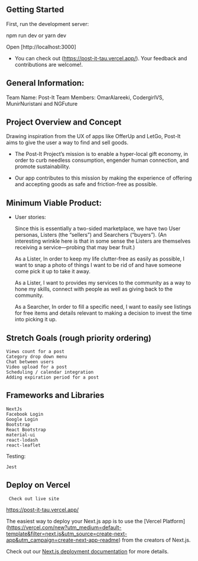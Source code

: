 

## Getting Started

First, run the development server:


npm run dev
or
yarn dev

Open [http://localhost:3000]


- You can check out (https://post-it-tau.vercel.app/). Your feedback and contributions are welcome!.


## General Information:

Team Name: Post-It
Team Members: OmarAlareeki, CodergirlVS, MunirNuristani and NGFuture

## Project Overview and Concept
Drawing inspiration from the UX of apps like OfferUp and LetGo, 
Post-It aims to give the user a way to find and sell goods.


- The Post-It Project’s mission is to enable a hyper-local gift economy, 
in order to curb needless consumption, engender human connection, and promote sustainability.

- Our app contributes to this mission by making the experience of offering and accepting goods 
as safe and friction-free as possible.

## Minimum Viable Product:

 - User stories:
 
   Since this is essentially a two-sided marketplace, we have two User personas,
   Listers (the “sellers”) and Searchers (“buyers”). (An interesting wrinkle here is that 
   in some sense the Listers are themselves receiving a service—probing that may bear fruit.)

    As a Lister, In order to keep my life clutter-free as easily as possible, I want to snap a photo of 
    things I want to be rid of and have someone come pick it up to take it away.

    As a Lister, I want to provides my services to the community as a way to hone my skills, connect with 
    people as well as giving back to the community.

    As a Searcher, In order to fill a specific need, I want to easily see listings for free items and 
    details relevant to making a decision to invest the time into picking it up.


## Stretch Goals (rough priority ordering)

    Views count for a post
    Category drop down menu
    Chat between users
    Video upload for a post
    Scheduling / calendar integration
    Adding expiration period for a post

 ## Frameworks and Libraries

    NextJs
    Facebook Login
    Google Login
    Bootstrap
    React Bootstrap
    material-ui
    react-lodash
    react-leaflet

  Testing:

    Jest

## Deploy on Vercel
     Check out live site
https://post-it-tau.vercel.app/

The easiest way to deploy your Next.js app is to use the [Vercel Platform]
(https://vercel.com/new?utm_medium=default-template&filter=next.js&utm_source=create-next-app&utm_campaign=create-next-app-readme) 
from the creators of Next.js.

Check out our [Next.js deployment documentation](https://nextjs.org/docs/deployment) for more details.
